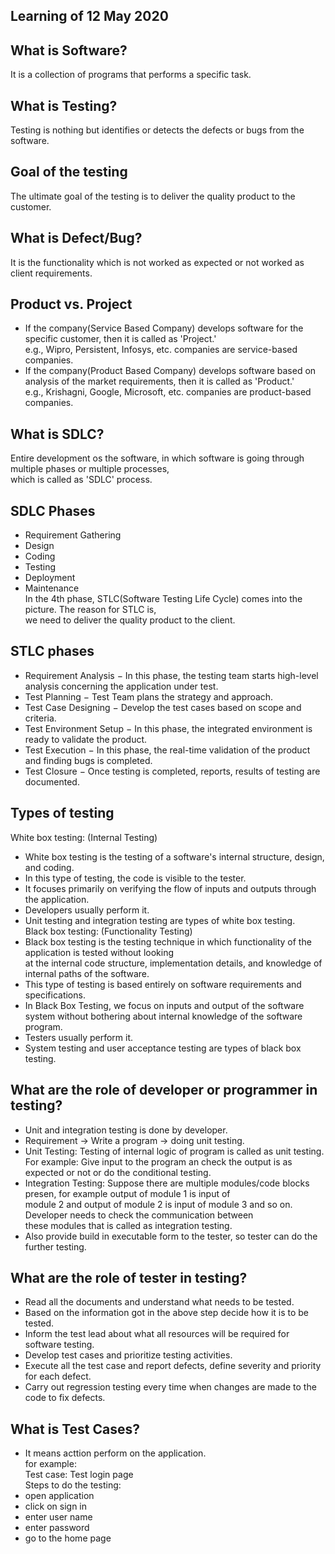 
## Learning of 12 May 2020

## What is Software? <br />
It is a collection of programs that performs a specific task.<br />

## What is Testing?<br />
Testing is nothing but identifies or detects the defects or bugs from the software.<br />

## Goal of the testing <br />
The ultimate goal of the testing is to deliver the quality product to the customer.<br />

## What is Defect/Bug?<br />
It is the functionality which is not worked as expected or not worked as client requirements.

## Product vs. Project<br />
- If the company(Service Based Company) develops software for the specific customer, then it is called as 'Project.'<br />
e.g., Wipro, Persistent, Infosys, etc. companies are service-based companies.<br />
- If the company(Product Based Company) develops software based on analysis of the market requirements, 
then it is called as 'Product.'<br />
e.g., Krishagni, Google, Microsoft, etc. companies are product-based companies.<br />

## What is SDLC?<br />
Entire development os the software, in which software is going through multiple phases or multiple processes, <br />
which is called as 'SDLC' process.<br />

## SDLC Phases<br />
- Requirement Gathering<br />
- Design<br />
- Coding<br />
- Testing<br />
- Deployment<br />
- Maintenance <br />
In the 4th phase, STLC(Software Testing Life Cycle) comes into the picture. The reason for STLC is, <br />
we need to deliver the quality product to the client.<br />

## STLC phases<br />
- Requirement Analysis − In this phase, the testing team starts high-level analysis concerning the application under test.<br />
- Test Planning − Test Team plans the strategy and approach.<br />
- Test Case Designing − Develop the test cases based on scope and criteria.<br />
- Test Environment Setup − In this phase, the integrated environment is ready to validate the product.<br />
- Test Execution − In this phase, the real-time validation of the product and finding bugs is completed.<br />
- Test Closure − Once testing is completed, reports, results of testing are documented.<br />

## Types of testing<br />
White box testing: (Internal Testing)<br />
- White box testing is the testing of a software's internal structure, design, and coding.<br />
- In this type of testing, the code is visible to the tester.<br />
- It focuses primarily on verifying the flow of inputs and outputs through the application.<br />
- Developers usually perform it.<br />
- Unit testing and integration testing are types of white box testing.<br />
Black box testing: (Functionality Testing)<br />
- Black box testing is the testing technique in which functionality of the application is tested without looking <br />
at the internal code structure, implementation details, and knowledge of internal paths of the software.<br />
- This type of testing is based entirely on software requirements and specifications.<br />
- In Black Box Testing, we focus on inputs and output of the software system without bothering about internal knowledge 
of the software program.<br />
- Testers usually perform it.<br />
- System testing and user acceptance testing are types of black box testing.<br />

## What are the role of developer or programmer in testing?<br />
- Unit and integration testing is done by developer.<br />
- Requirement -> Write a program -> doing unit testing.<br />
- Unit Testing: Testing of internal logic of program is called as unit testing.<br />
For example: Give input to the program an check the output is as expected or not or do the conditional testing.<br />
- Integration Testing: Suppose there are multiple modules/code blocks presen, for example output of module 1 is input of <br />
module 2 and output of module 2 is input of module 3 and so on. Developer needs to check the communication between <br />
these modules that is called as integration testing.<br />
- Also provide build in executable form to the tester, so tester can do the further testing.<br />

## What are the role of tester in testing?<br />
- Read all the documents and understand what needs to be tested.<br />
- Based on the information got in the above step decide how it is to be tested.<br />
- Inform the test lead about what all resources will be required for software testing.<br />
- Develop test cases and prioritize testing activities.<br />
- Execute all the test case and report defects, define severity and priority for each defect.<br />
- Carry out regression testing every time when changes are made to the code to fix defects.<br />

## What is Test Cases?<br />
- It means acttion perform on the application.<br />
for example: <br />
Test case: Test login page<br />
Steps to do the testing:<br />
- open application<br />
- click on sign in<br />
- enter user name<br />
- enter password<br />
- go to the home page<br />
